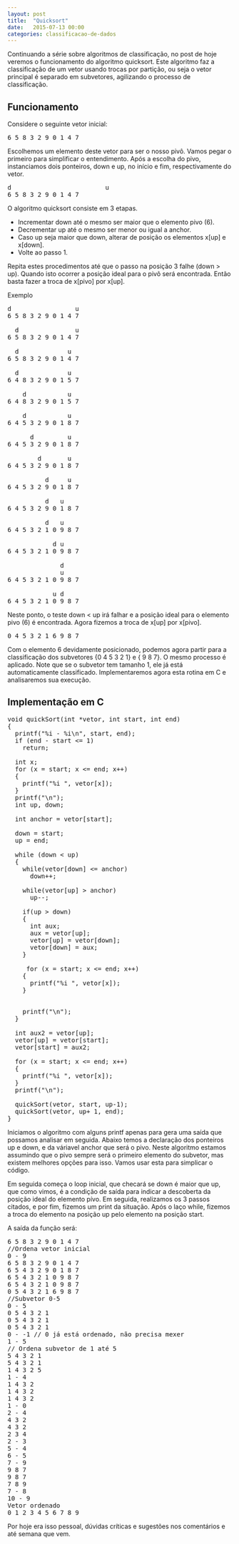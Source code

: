 ```yaml
---
layout: post
title:  "Quicksort"
date:   2015-07-13 00:00
categories: classificacao-de-dados
---
```


<p>Continuando a série sobre algoritmos de classificação, no post de hoje veremos o funcionamento do algoritmo quicksort. Este algoritmo faz a classificação de um vetor usando trocas por partição, ou seja o vetor principal é separado em subvetores, agilizando o processo de classificação.</p>

<h2>Funcionamento</h2>

<p>Considere o seguinte vetor inicial:</p>

<pre>6 5 8 3 2 9 0 1 4 7 </pre>

<p>Escolhemos um elemento deste vetor para ser o nosso pivô. Vamos pegar o primeiro para simplificar o entendimento. Após a escolha do pivo, instanciamos dois ponteiros, down e up, no início e fim, respectivamente do vetor.</p>

<pre>
d                         u
6 5 8 3 2 9 0 1 4 7 
</pre>

<p>O algoritmo quicksort consiste em 3 etapas.</p>

<p>
<ul>
<li>Incrementar down até o mesmo ser maior que o elemento pivo (6).</li>
<li>Decrementar up até o mesmo ser menor ou igual a anchor.</li>
<li>Caso up seja maior que down, alterar de posição os elementos x[up] e x[down].</li>
<li>Volte ao passo 1.</li>
</ul>

<p>Repita estes procedimentos até que o passo na posição 3 falhe (down > up). Quando isto ocorrer a posição ideal para o pivô será encontrada. Então basta fazer a troca de x[pivo] por x[up].</p>

<p>Exemplo</p>

<pre>
d                 u
6 5 8 3 2 9 0 1 4 7

  d               u
6 5 8 3 2 9 0 1 4 7

  d             u
6 5 8 3 2 9 0 1 4 7

  d             u
6 4 8 3 2 9 0 1 5 7

    d           u
6 4 8 3 2 9 0 1 5 7

    d           u
6 4 5 3 2 9 0 1 8 7

      d         u
6 4 5 3 2 9 0 1 8 7

        d       u
6 4 5 3 2 9 0 1 8 7

          d     u
6 4 5 3 2 9 0 1 8 7

          d   u
6 4 5 3 2 9 0 1 8 7

          d   u
6 4 5 3 2 1 0 9 8 7

            d u
6 4 5 3 2 1 0 9 8 7

              d
              u
6 4 5 3 2 1 0 9 8 7

            u d
6 4 5 3 2 1 0 9 8 7
</pre>

<p>Neste ponto, o teste down < up irá falhar e a posição ideal para o elemento pivo (6) é encontrada. Agora fizemos a troca de x[up] por x[pivo].</p>

<pre>0 4 5 3 2 1 6 9 8 7</pre>

<p>Com o elemento 6 devidamente posicionado, podemos agora partir para a classificação dos subvetores {0 4 5 3 2 1} e { 9 8 7}. O mesmo processo é aplicado. Note que se o subvetor tem tamanho 1, ele já está automaticamente classificado. Implementaremos agora esta rotina em C e analisaremos sua execução.</p>


<h2>Implementação em C</h2>

<pre>
void quickSort(int *vetor, int start, int end)
{
  printf("%i - %i\n", start, end);
  if (end - start <= 1)
    return;

  int x;
  for (x = start; x <= end; x++)
  {
    printf("%i ", vetor[x]);
  }
  printf("\n");
  int up, down;

  int anchor = vetor[start];

  down = start;
  up = end;

  while (down < up)
  {
    while(vetor[down] <= anchor)
      down++;

    while(vetor[up] > anchor)
      up--;

    if(up > down)
    {
      int aux;
      aux = vetor[up];
      vetor[up] = vetor[down];
      vetor[down] = aux;
    }

     for (x = start; x <= end; x++)
    {
      printf("%i ", vetor[x]);
    }


    printf("\n");
  }

  int aux2 = vetor[up];
  vetor[up] = vetor[start];
  vetor[start] = aux2;

  for (x = start; x <= end; x++)
  {
    printf("%i ", vetor[x]);
  }
  printf("\n");

  quickSort(vetor, start, up-1);
  quickSort(vetor, up+ 1, end);
}
</pre>

<p>Iniciamos o algoritmo com alguns printf apenas para gera uma saída que possamos analisar em seguida. Abaixo temos a declaração dos ponteiros up e down, e da váriavel anchor que será o pivo. Neste algoritmo estamos assumindo que o pivo sempre será o primeiro elemento do subvetor, mas existem melhores opções para isso. Vamos usar esta para simplicar o código.</p>

<p>Em seguida começa o loop inicial, que checará se down é maior que up, que como vimos, é a condição de saída para indicar a descoberta da posição ideal do elemento pívo. Em seguida, realizamos os 3 passos citados, e por fim, fizemos um print da situação. Após o laço while, fizemos a troca do elemento na posição up pelo elemento na posição start.</p>

<p>A saída da função será:</p>

<pre>
6 5 8 3 2 9 0 1 4 7 
//Ordena vetor inicial
0 - 9
6 5 8 3 2 9 0 1 4 7 
6 5 4 3 2 9 0 1 8 7 
6 5 4 3 2 1 0 9 8 7 
6 5 4 3 2 1 0 9 8 7 
0 5 4 3 2 1 6 9 8 7 
//Subvetor 0-5
0 - 5
0 5 4 3 2 1 
0 5 4 3 2 1 
0 5 4 3 2 1 
0 - -1 // 0 já está ordenado, não precisa mexer
1 - 5
// Ordena subvetor de 1 até 5
5 4 3 2 1 
5 4 3 2 1 
1 4 3 2 5 
1 - 4
1 4 3 2 
1 4 3 2 
1 4 3 2 
1 - 0
2 - 4
4 3 2 
4 3 2 
2 3 4 
2 - 3
5 - 4
6 - 5
7 - 9
9 8 7 
9 8 7 
7 8 9 
7 - 8
10 - 9
Vetor ordenado 
0 1 2 3 4 5 6 7 8 9 
</pre>

<p>Por hoje era isso pessoal, dúvidas críticas e sugestões nos comentários e até semana que vem.</p>